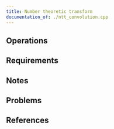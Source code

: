 ```yaml
---
title: Number theoretic transform
documentation_of: ./ntt_convolution.cpp
---
```


## Operations

## Requirements

## Notes

## Problems

## References
